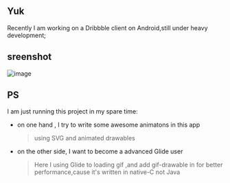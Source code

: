 ## Yuk

Recently I am working on  a Dribbble client on Android,still under heavy development;

## sreenshot

![image](https://github.com/80998062/yuk/raw/refactor-on-login/pic/recording.gif)

## PS

I am just running this project in my spare time:

- on one hand , I try to write some awesome animatons  in this app

  >  using SVG and animated drawables

- on the other side, I want to become a advanced Glide user

  > Here I using Glide to loading gif ,and add gif-drawable in for better performance,cause it's written in native-C not Java
